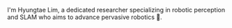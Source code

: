 I'm Hyungtae Lim, a dedicated researcher specializing in robotic perception and SLAM who aims to advance pervasive robotics :robot:.
